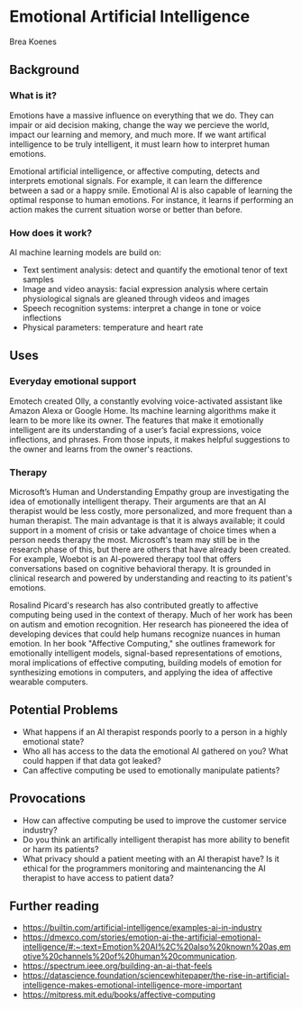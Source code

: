# Emotional Artificial Intelligence

Brea Koenes

## Background

### What is it?

Emotions have a massive influence on everything that we do. They can impair or aid decision making, change the way we percieve the world, impact our learning and memory, and much more. If we want artifical intelligence to be truly intelligent, it must learn how to interpret human emotions. 

Emotional artificial intelligence, or affective computing, detects and interprets emotional signals. For example, it can learn the difference between a sad or a happy smile. Emotional AI is also capable of learning the optimal response to human emotions. For instance, it learns if performing an action makes the current situation worse or better than before.

### How does it work?

AI machine learning models are build on:
- Text sentiment analysis: detect and quantify the emotional tenor of text samples
- Image and video anaysis: facial expression analysis where certain physiological signals are gleaned through videos and images 
- Speech recognition systems: interpret a change in tone or voice inflections
- Physical parameters: temperature and heart rate

## Uses

### Everyday emotional support

Emotech created Olly, a constantly evolving voice-activated assistant like Amazon Alexa or Google Home. Its machine learning algorithms make it learn to be more like its owner. The features that make it emotionally intelligent are its understanding of a user’s facial expressions, voice inflections, and phrases. From those inputs, it makes helpful suggestions to the owner and learns from the owner's reactions.

### Therapy

Microsoft’s Human and Understanding Empathy group are investigating the idea of emotionally intelligent therapy. Their arguments are that an AI therapist would be less costly, more personalized, and more frequent than a human therapist. The main advantage is that it is always available; it could support in a moment of crisis or take advantage of choice times when a person needs therapy the most. Microsoft's team may still be in the research phase of this, but there are others that have already been created. For example, Woebot is an AI-powered therapy tool that offers conversations based on cognitive behavioral therapy. It is grounded in clinical research and powered by understanding and reacting to its patient's emotions. 

Rosalind Picard's research has also contributed greatly to affective computing being used in the context of therapy. Much of her work has been on autism and emotion recognition. Her research has pioneered the idea of developing devices that could help humans recognize nuances in human emotion. In her book "Affective Computing," she outlines framework for emotionally intelligent models, signal-based representations of emotions, moral implications of effective computing, building models of emotion for synthesizing emotions in computers, and applying the idea of affective wearable computers.

## Potential Problems

- What happens if an AI therapist responds poorly to a person in a highly emotional state?
- Who all has access to the data the emotional AI gathered on you? What could happen if that data got leaked?
- Can affective computing be used to emotionally manipulate patients?

## Provocations

- How can affective computing be used to improve the customer service industry?
- Do you think an artifically intelligent therapist has more ability to benefit or harm its patients?
- What privacy should a patient meeting with an AI therapist have? Is it ethical for the programmers monitoring and maintenancing the AI therapist to have access to patient data?

## Further reading

- https://builtin.com/artificial-intelligence/examples-ai-in-industry
- https://dmexco.com/stories/emotion-ai-the-artificial-emotional-intelligence/#:~:text=Emotion%20AI%2C%20also%20known%20as,emotive%20channels%20of%20human%20communication.
- https://spectrum.ieee.org/building-an-ai-that-feels 
- https://datascience.foundation/sciencewhitepaper/the-rise-in-artificial-intelligence-makes-emotional-intelligence-more-important 
- https://mitpress.mit.edu/books/affective-computing
